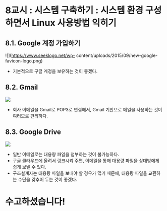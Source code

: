 # 8교시 : 시스템 구축하기 : 시스템 환경 구성하면서 Linux 사용방법 익히기

## 8.1. Google 계정 가입하기

![](https://www.seeklogo.net/wp-
content/uploads/2015/09/new-google-favicon-logo.png)

* 기본적으로 구글 계정을 보유하는 것이
좋겠다.

## 8.2. Gmail
![](https://upload.wikimedia.org/wikipedia/commons/4/4e/Gmail_Icon.png)

* 회사
이메일을 Gmail로 POP3로 연결해서, Gmail 기반으로 메일을 사용하는 것이 여러모로 편리하다.

## 8.3. Google Drive
![](https://upload.wikimedia.org/wikipedia/commons/9/9b/Logo_of_Google_Drive.png)
* 일반 이메일로는 대용량 파일을 첨부하는 것이 불가능하다.
* 구글 클라우드에 올려서 링크시켜 주면, 이메일을 통해 대용량 파일을 상대방에게
쉽게 보낼 수 있다.
* 구조설계자는 대용량 파일을 보내야 할 경우가 많기 때문에, 대용량 파일을 교환하는 수단을 갖추어 두는 것이 좋겠다.

# 수고하셨습니다!
